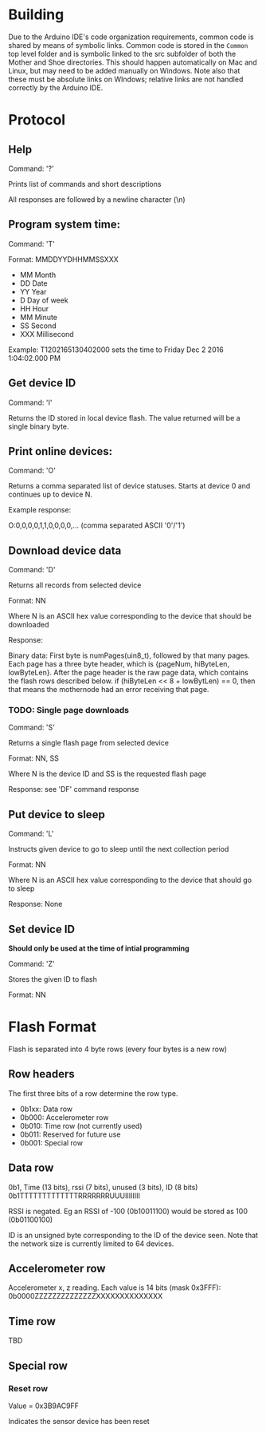 # Building

Due to the Arduino IDE's code organization requirements, common code is shared by means of symbolic links. Common code is stored in the `Common` top level folder and is symbolic linked to the src subfolder of both the Mother and Shoe directories. This should happen automatically on Mac and Linux, but may need to be added manually on Windows. Note also that these must be absolute links on WIndows; relative links are not handled correctly by the Arduino IDE.

# Protocol

## Help
Command: '?'

Prints list of commands and short descriptions

All responses are followed by a newline character (\n)

## Program system time:
Command: 'T'

Format: MMDDYYDHHMMSSXXX

 - MM Month
 - DD Date
 - YY Year
 - D Day of week
 - HH Hour
 - MM Minute
 - SS Second
 - XXX Millisecond

Example: T1202165130402000 sets the time to Friday Dec 2 2016 1:04:02.000 PM

## Get device ID
Command: 'I'

Returns the ID stored in local device flash. The value returned will be a single binary byte.


## Print online devices:
Command: 'O'

Returns a comma separated list of device statuses. Starts at device 0 and continues up to device N.

Example response:

O:0,0,0,0,1,1,0,0,0,0,... (comma separated ASCII '0'/'1')

## Download device data
Command: 'D'

Returns all records from selected device

Format: NN

Where N is an ASCII hex value corresponding to the device that should be downloaded

Response:

Binary data: First byte is numPages(uin8_t), followed by that many pages.
Each page has a three byte header, which is {pageNum, hiByteLen, lowByteLen}.
After the page header is the raw page data, which contains the flash rows
described below.  if (hiByteLen << 8 + lowBytLen) == 0, then that means the
mothernode had an error receiving that page.

### TODO: Single page downloads
Command: 'S'

Returns a single flash page from selected device

Format: NN, SS

Where N is the device ID and SS is the requested flash page

Response: see 'DF' command response

## Put device to sleep
Command: 'L'

Instructs given device to go to sleep until the next collection period

Format: NN

Where N is an ASCII hex value corresponding to the device that should go to sleep

Response: None

## Set device ID
__Should only be used at the time of intial programming__

Command: 'Z'

Stores the given ID to flash

Format: NN

# Flash Format

Flash is separated into 4 byte rows (every four bytes is a new row)

## Row headers

The first three bits of a row determine the row type.

 * 0b1xx: Data row
 * 0b000: Accelerometer row
 * 0b010: Time row (not currently used)
 * 0b011: Reserved for future use
 * 0b001: Special row

## Data row
0b1, Time (13 bits), rssi (7 bits), unused (3 bits), ID (8 bits)
0b1TTTTTTTTTTTTTRRRRRRRUUUIIIIIIII

RSSI is negated. Eg an RSSI of -100 (0b10011100) would be stored as 100 (0b01100100)

ID is an unsigned byte corresponding to the ID of the device seen. Note that the network size is currently limited to 64 devices.

## Accelerometer row
Accelerometer x, z reading. Each value is 14 bits (mask 0x3FFF):
0b0000ZZZZZZZZZZZZZZXXXXXXXXXXXXXX

## Time row
TBD

## Special row
### Reset row
Value = 0x3B9AC9FF

Indicates the sensor device has been reset
